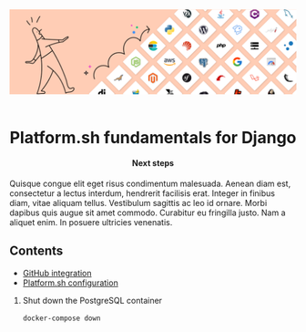 <div align="center">
    <img title="a title" alt="Alt text" src="../images/github/git-hub-examples.png">
    <br/><br/>
    <h1>Platform.sh fundamentals for Django</h1>
    <h4>Next steps</h4>
</div>

Quisque congue elit eget risus condimentum malesuada. Aenean diam est, consectetur a lectus interdum, hendrerit facilisis erat. Integer in finibus diam, vitae aliquam tellus. Vestibulum sagittis ac leo id ornare. Morbi dapibus quis augue sit amet commodo. Curabitur eu fringilla justo. Nam a aliquet enim. In posuere ultricies venenatis.

## Contents

- [GitHub integration](#github-integration)
- [Platform.sh configuration](#platformsh-configuration)


1. Shut down the PostgreSQL container

    ```bash
    docker-compose down
    ```